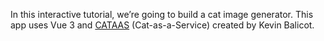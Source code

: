 In this interactive tutorial, we’re going to build a cat image generator. This app uses Vue 3 and [CATAAS](https://cataas.com/#/) (Cat-as-a-Service) created by Kevin Balicot.
